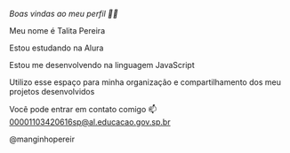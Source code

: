 *Boas vindas ao meu perfil 💙💙*

Meu nome é Talita Pereira

Estou estudando na Alura

Estou me desenvolvendo na linguagem JavaScript

Utilizo esse espaço para minha organização e compartilhamento dos meu projetos desenvolvidos

Você pode entrar em contato comigo 📫
00001103420616sp@al.educacao.gov.sp.br

@manginhopereir
